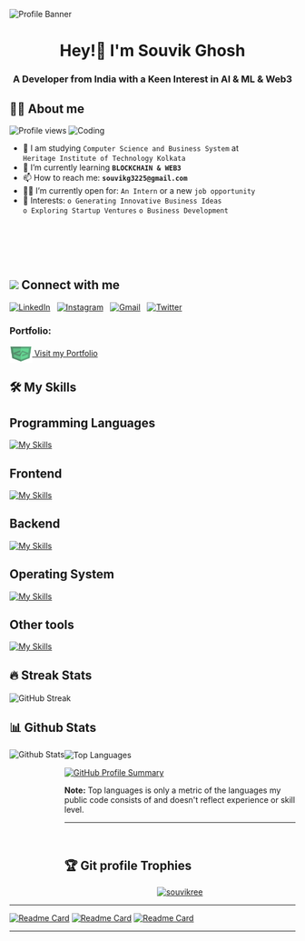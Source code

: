 ![Profile Banner](https://github.com/Anmol-Baranwal/Cool-GIFs-For-GitHub/assets/74038190/d48893bd-0757-481c-8d7e-ba3e163feae7)

<h1 align="center"> Hey!👋 I'm Souvik Ghosh</h1>
<!-- <img src="https://user-images.githubusercontent.com/74038190/226190894-18e959ba-d458-4a94-ac44-790190f2a947.gif" width="400"> -->
<h3 align="center">A Developer from India with a Keen Interest in AI & ML & Web3</h3>

## :sassy_man:  About me
<img align="right" alt="Coding" width="400" src="https://user-images.githubusercontent.com/74038190/221352989-518609ab-b4d1-459e-929f-a08cd2bd9b3c.gif">  <!--style="border-radius: 15px 50px;"-->

<p align="left">
  <img src="https://komarev.com/ghpvc/?username=souvikree&label=Profile%20views&color=0e75b6&style=flat" alt="Profile views" />
</p>

- :school: I am studying `Computer Science and Business System` at <br/> `Heritage Institute of Technology Kolkata`
- 🌱 I’m currently learning **`BLOCKCHAIN & WEB3`**
- 📫 How to reach me: **`souvikg3225@gmail.com`**
- 👨‍💼 I’m currently open for: `An Intern` or a new `job opportunity`
- 🚀 Interests: `o Generating Innovative Business Ideas` <br/> `o Exploring Startup Ventures` `o Business Development` 

<!-- - ⚡ Fun fact: **Not Have any**-->

<br/>
<br/>
<br/>
<br/>


## <img src="https://media.giphy.com/media/iY8CRBdQXODJSCERIr/giphy.gif" width="30px"> Connect with me
[![LinkedIn](https://skillicons.dev/icons?i=linkedin)](https://www.linkedin.com/in/souvik-ghosh-97a208227)
&nbsp;
[![Instagram](https://skillicons.dev/icons?i=instagram)](https://www.instagram.com/script.reek/) 
&nbsp;
[![Gmail](https://skillicons.dev/icons?i=gmail)](mailto:souvikg3225@gmail.com)
&nbsp;
[![Twitter](https://skillicons.dev/icons?i=twitter)](https://x.com/reek_me)

<h3 align="left">Portfolio:</h3>
<p align="left">
  <a href="https://myportfolio-two-amber.vercel.app/" target="_blank" rel="noreferrer">
    <img align="center" src="https://raw.githubusercontent.com/devicons/devicon/master/icons/devicon/devicon-original.svg" alt="Portfolio" height="30" width="40" class="rounded-lg"/>
    Visit my Portfolio
  </a>
</p>

## 🛠️ My Skills
  ##  Programming Languages
       
[![My Skills](https://skillicons.dev/icons?i=java,js,c,python,go&perline=12)](https://skillicons.dev)
  ##  Frontend
       
[![My Skills](https://skillicons.dev/icons?i=react,js,html,css,ts,tailwindcss,flutter,dart,bootstrap,next,threejs&perline=12)](https://skillicons.dev)
  ##  Backend
       
[![My Skills](https://skillicons.dev/icons?i=nodejs,mongodb,postgresql,express,firebase,npm&perline=12)](https://skillicons.dev)
  ##  Operating System
       
[![My Skills](https://skillicons.dev/icons?i=windows,ubuntu,linux&perline=12)](https://skillicons.dev)
  ##  Other tools
       
[![My Skills](https://skillicons.dev/icons?i=postman,git,github,figma,firebase,vscode,replit&perline=12)](https://skillicons.dev)

## 🔥 Streak Stats
<p>
<!--   <img align="center" src="https://github-readme-streak-stats.herokuapp.com/?user=souvikree&" alt="GitHub Streak" class="rounded-lg"/> -->
<img  align="center" src="https://github-readme-streak-stats.herokuapp.com?user=souvikree&theme=dark" alt="GitHub Streak" class="rounded-lg"/>
</p>

## 📊 Github Stats

  <p >
    <img align="left" alt="Github Stats" src="https://github-readme-stats.vercel.app/api?username=souvikree&show=prs_merged,prs_merged_percentage&show_icons=true&count_private=true&theme=dark" height="250px" class="rounded-lg"/>
 </p>
<p>
  <img align="center" src="https://github-readme-stats.vercel.app/api/top-langs?username=souvikree&show_icons=true&langs_count=70&locale=en&layout=compact&theme=dark" alt="Top Languages" height="250px"  class="rounded-lg"/>
<!--   ![Top Langs](https://github-readme-stats.vercel.app/api/top-langs/?username=mahdi-Eth&layout=compact&langs_count=70) -->
</p>
 <p >
<a href="https://github.com/souvikree">
      <img src="https://github-profile-summary-cards.vercel.app/api/cards/profile-details?username=souvikree&theme=dark" alt="GitHub Profile Summary" />
    </a>
</p>
<b>Note:</b> Top languages is only a metric of the languages my public code consists of and doesn't reflect experience or skill level.
  

----
<br/>

## :trophy: Git profile Trophies

<p align="center"> <a href="https://github.com/ryo-ma/github-profile-trophy"><img src="https://github-profile-trophy.vercel.app/?username=souvikree&layout=compact&theme=algolia" alt="souvikree" /></a> </p>

______________

[![Readme Card](https://github-readme-stats.vercel.app/api/pin/?username=souvikree&show_owner=true&repo=FrontRow&theme=dark)](https://github.com/souvikree/FrontRow)
[![Readme Card](https://github-readme-stats.vercel.app/api/pin/?username=souvikree&show_owner=true&repo=myShare&theme=dark)](https://github.com/souvikree/myShare)
[![Readme Card](https://github-readme-stats.vercel.app/api/pin/?username=souvikree&show_owner=true&repo=EduConnect&theme=dark)](https://github.com/souvikree/EduConnect)
______________


